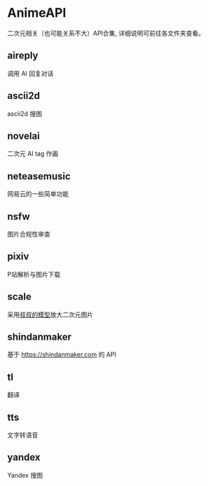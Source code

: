 # AnimeAPI
二次元相关（也可能关系不大）API合集, 详细说明可前往各文件夹查看。
## aireply
调用 AI 回复对话
## ascii2d
ascii2d 搜图
## novelai
二次元 AI tag 作画
## neteasemusic
网易云的一些简单功能
## nsfw
图片合规性审查
## pixiv
P站解析与图片下载
## scale
采用[叔叔的模型](https://github.com/bilibili/ailab)放大二次元图片
## shindanmaker
基于 https://shindanmaker.com 的 API
## tl
翻译
## tts
文字转语音
## yandex
Yandex 搜图

